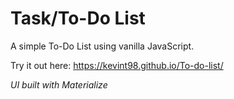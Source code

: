 # Task/To-Do List

A simple To-Do List using vanilla JavaScript.

Try it out here: https://kevint98.github.io/To-do-list/

_UI built with Materialize_
